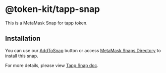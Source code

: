 # @token-kit/tapp-snap

This is a MetaMask Snap for tapp token.

## Installation

You can use our [AddToSnap](https://token-kit.vercel.app/docs/components/add-to-snap) button or access [MetaMask Snaps Directory](https://snaps.metamask.io/snap/npm/token-kit/tapp-snap/) to install this snap.

For more details, please view [Tapp Snap doc](https://token-kit.vercel.app/docs/packages/tapp-snap).

